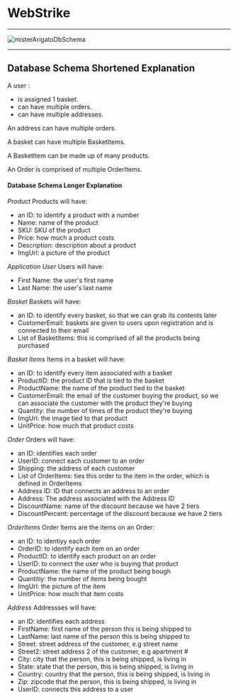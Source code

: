 # WebStrike
---
![misterArigatoDbSchema](https://user-images.githubusercontent.com/87771611/188217758-8c3a7ef5-3011-4ad8-9d07-6cd5cf829996.png)

---

## Database Schema Shortened Explanation

A user :
* is assigned 1 basket.
* can have multiple orders.
* can have multiple addresses.

An address can have multiple orders.

A basket can have multiple BasketItems.

A BasketItem can be made up of many products.

An Order is comprised of multiple OrderItems.

#### Database Schema Longer Explanation
_Product_ Products will have:
* an ID: to identify a product with a number
* Name: name of the product
* SKU: SKU of the product
* Price: how much a product costs
* Description: description about a product
* ImgUrl: a picture of the product

_Application User_ Users will have:
* First Name: the user's first name
* Last Name: the user's last name

_Basket_ Baskets will have:
* an ID: to identify every basket, so that we can grab its contents later
* CustomerEmail: baskets are given to users upon registration and is connected to 
  their email
* List of BasketItems: this is comprised of all the products being purchased

_Basket Items_ Items in a basket will have:
* an ID: to identify every item associated with a basket
* ProductID: the product ID that is tied to the basket
* ProductName: the name of the product tied to the basket
* CustomerEmail: the email of the customer buying the product, so we can associate 
  the customer with the product they're buying
* Quantity: the number of times of the product they're buying
* ImgUrl: the image tied to that product
* UnitPrice: how much that product costs

_Order_ Orders will have:
* an ID: identifies each order
* UserID: connect each customer to an order
* Shipping: the address of each customer
* List of OrderItems: ties this order to the item in the order, which is defined 
  in OrderItems
* Address ID: ID that connects an address to an order
* Address: The address associated with the Address ID
* DiscountName: name of the discount because we have 2 tiers
* DiscountPercent: percentage of the discount because we have 2 tiers

_OrderItems_ Order Items are the items on an Order:
* an ID: to identiyy each order
* OrderID: to identify each item on an order
* ProductID: to identify each product on an order
* UserID: to connect the user who is buying that product
* ProductName: the name of the product being bough
* Quantitiy: the number of items being bought
* ImgUrl: the picture of the item
* UnitPrice: how much that item costs

_Address_ Addressses will have:
* an ID: identifies each address
* FirstName: first name of the person this is being shipped to
* LastName: last name of the person this is being shipped to
* Street: street address of the customer, e.g street name
* Street2: street address 2 of the customer, e.g apartment #
* City: city that the person, this is being shipped, is living in 
* State: state that the person, this is being shipped, is living in 
* Country: country that the person, this is being shipped, is living in 
* Zip: zipcode that the person, this is being shipped, is living in 
* UserID: connects this address to a user
